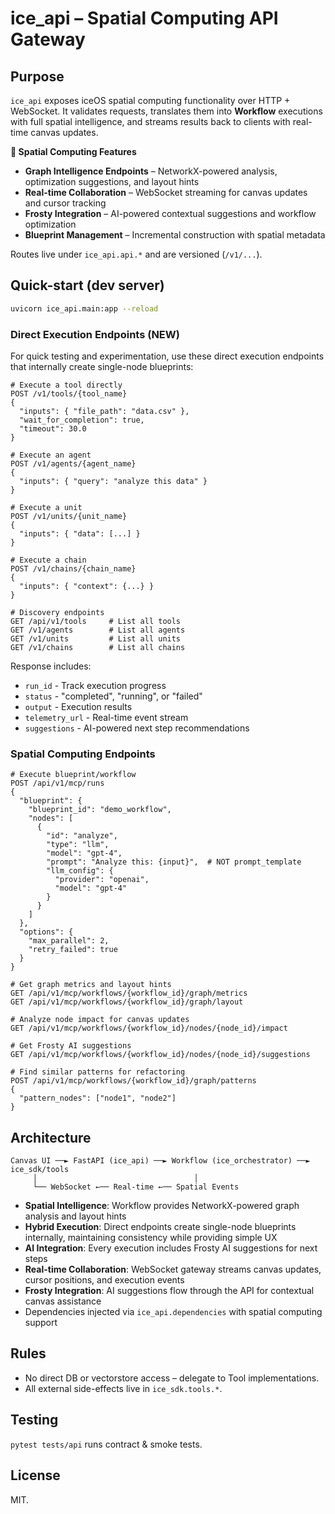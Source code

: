 # ice_api – Spatial Computing API Gateway

## Purpose
`ice_api` exposes iceOS spatial computing functionality over HTTP + WebSocket.
It validates requests, translates them into **Workflow** executions with full spatial intelligence, and streams results back to clients with real-time canvas updates.

**🎯 Spatial Computing Features**
* **Graph Intelligence Endpoints** – NetworkX-powered analysis, optimization suggestions, and layout hints
* **Real-time Collaboration** – WebSocket streaming for canvas updates and cursor tracking  
* **Frosty Integration** – AI-powered contextual suggestions and workflow optimization
* **Blueprint Management** – Incremental construction with spatial metadata

Routes live under `ice_api.api.*` and are versioned (`/v1/...`).

## Quick-start (dev server)
```bash
uvicorn ice_api.main:app --reload
```

### Direct Execution Endpoints (NEW)
For quick testing and experimentation, use these direct execution endpoints that internally create single-node blueprints:

```http
# Execute a tool directly
POST /v1/tools/{tool_name}
{
  "inputs": { "file_path": "data.csv" },
  "wait_for_completion": true,
  "timeout": 30.0
}

# Execute an agent  
POST /v1/agents/{agent_name}
{
  "inputs": { "query": "analyze this data" }
}

# Execute a unit
POST /v1/units/{unit_name}
{
  "inputs": { "data": [...] }
}

# Execute a chain
POST /v1/chains/{chain_name}
{
  "inputs": { "context": {...} }
}

# Discovery endpoints
GET /api/v1/tools     # List all tools
GET /v1/agents        # List all agents
GET /v1/units         # List all units  
GET /v1/chains        # List all chains
```

Response includes:
- `run_id` - Track execution progress
- `status` - "completed", "running", or "failed"
- `output` - Execution results
- `telemetry_url` - Real-time event stream
- `suggestions` - AI-powered next step recommendations

### Spatial Computing Endpoints
```http
# Execute blueprint/workflow
POST /api/v1/mcp/runs
{
  "blueprint": {
    "blueprint_id": "demo_workflow",
    "nodes": [
      {
        "id": "analyze",
        "type": "llm",
        "model": "gpt-4",
        "prompt": "Analyze this: {input}",  # NOT prompt_template
        "llm_config": {
          "provider": "openai",
          "model": "gpt-4"
        }
      }
    ]
  },
  "options": {
    "max_parallel": 2,
    "retry_failed": true
  }
}

# Get graph metrics and layout hints
GET /api/v1/mcp/workflows/{workflow_id}/graph/metrics
GET /api/v1/mcp/workflows/{workflow_id}/graph/layout

# Analyze node impact for canvas updates  
GET /api/v1/mcp/workflows/{workflow_id}/nodes/{node_id}/impact

# Get Frosty AI suggestions
GET /api/v1/mcp/workflows/{workflow_id}/nodes/{node_id}/suggestions

# Find similar patterns for refactoring
POST /api/v1/mcp/workflows/{workflow_id}/graph/patterns
{
  "pattern_nodes": ["node1", "node2"]
}
```

## Architecture
```
Canvas UI ──► FastAPI (ice_api) ──► Workflow (ice_orchestrator) ──► ice_sdk/tools
     │                                   │
     └── WebSocket ←── Real-time ←── Spatial Events
```
* **Spatial Intelligence**: Workflow provides NetworkX-powered graph analysis and layout hints
* **Hybrid Execution**: Direct endpoints create single-node blueprints internally, maintaining consistency while providing simple UX
* **AI Integration**: Every execution includes Frosty AI suggestions for next steps
* **Real-time Collaboration**: WebSocket gateway streams canvas updates, cursor positions, and execution events
* **Frosty Integration**: AI suggestions flow through the API for contextual canvas assistance
* Dependencies injected via `ice_api.dependencies` with spatial computing support

## Rules
* No direct DB or vectorstore access – delegate to Tool implementations.
* All external side-effects live in `ice_sdk.tools.*`.

## Testing
`pytest tests/api` runs contract & smoke tests.

## License
MIT. 